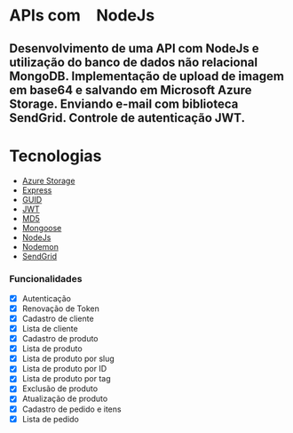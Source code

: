 # APIs com <img src="https://simpleicons.org/icons/node-dot-js.svg?color=339933" height="15" width="15"/> NodeJs 

## Desenvolvimento de uma API com NodeJs e utilização do banco de dados não relacional MongoDB. Implementação de upload de imagem em base64 e salvando em Microsoft Azure Storage. Enviando e-mail com biblioteca SendGrid. Controle de autenticação JWT.

Tecnologias
=================
<!--ts-->
   * [Azure Storage](https://github.com/Azure/azure-storage-node)
   * [Express](http://expressjs.com/)
   * [GUID](github.com/dandean/guid)
   * [JWT](https://github.com/auth0/node-jsonwebtoken#readme)
   * [MD5](https://github.com/pvorb/node-md5#readme)
   * [Mongoose](https://mongoosejs.com/)
   * [NodeJs](https://nodejs.org/en/)
   * [Nodemon](https://nodemon.io/)
   * [SendGrid](https://sendgrid.com/)
<!--te-->

### Funcionalidades
- [x] Autenticação
- [x] Renovação de Token
- [x] Cadastro de cliente
- [x] Lista de cliente
- [x] Cadastro de produto
- [x] Lista de produto
- [x] Lista de produto por slug
- [x] Lista de produto por ID
- [x] Lista de produto por tag
- [x] Exclusão de produto
- [x] Atualização de produto
- [x] Cadastro de pedido e itens
- [x] Lista de pedido
